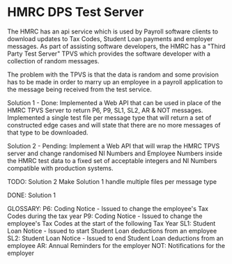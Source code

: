 # HMRC DPS Test Server

The HMRC has an api service which is used by Payroll software clients to download updates to Tax Codes, Student Loan payments and employer messages.  As part of assisting software developers, the HMRC has a "Third Party Test Server" TPVS which provides the software developer with a collection of random messages.

The problem with the TPVS is that the data is random and some provision has to be made in order to marry up an employee in a payroll application to the message being received from the test service.

Solution 1 - Done:
Implemented a Web API that can be used in place of the HMRC TPVS Server to return P6, P9, SL1, SL2, AR & NOT messages.
Implemented a single test file per message type that will return a set of constructed edge cases and will state that there are no more messages of that type to be downloaded.

Solution 2 - Pending:
Implement a Web API that will wrap the HMRC TPVS server and change randomised NI Numbers and Employee Numbers inside the HMRC test data to a fixed set of acceptable integers and NI Numbers compatible with production systems.

TODO:
Solution 2
Make Solution 1 handle multiple files per message type

DONE:
Solution 1

GLOSSARY:
P6: Coding Notice - Issued to change the employee's Tax Codes during the tax year
P9: Coding Notice - Issued to change the employee's Tax Codes at the start of the following Tax Year
SL1: Student Loan Notice - Issued to start Student Loan deductions from an employee
SL2: Student Loan Notice - Issued to end Student Loan deductions from an employee
AR: Annual Reminders for the employer
NOT: Notifications for the employer 
